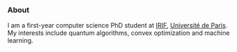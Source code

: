### About
I am a first-year computer science PhD student at [IRIF](www.irif.fr), [Université de Paris](u-paris.fr). My interests include quantum algorithms, convex optimization and machine learning.
